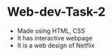 # Web-dev-Task-2
- Made using HTML, CSS
- It has interactive webpage
- It is a web design of Netflix
